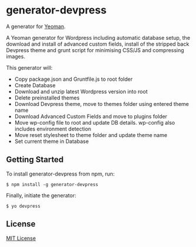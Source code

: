 # generator-devpress

A generator for [Yeoman](http://yeoman.io).

A Yeoman generator for Wordpress including automatic database setup, the download and install of advanced custom fields, install of the stripped back Devpress theme and grunt script for minimising CSS/JS and compressing images.

This generator will:

* Copy package.json and Gruntfile.js to root folder
* Create Database
* Download and unzip latest Wordpress version into root
* Delete preinstalled themes
* Download Devpress theme, move to themes folder using entered theme name
* Download Advanced Custom Fields and move to plugins folder
* Move wp-config file to root and update DB details. wp-config also includes environment detection
* Move reset stylesheet to theme folder and update theme name
* Set current theme in Database

## Getting Started

To install generator-devpress from npm, run:

```
$ npm install -g generator-devpress
```

Finally, initiate the generator:

```
$ yo devpress
```
## License

[MIT License](http://en.wikipedia.org/wiki/MIT_License)
